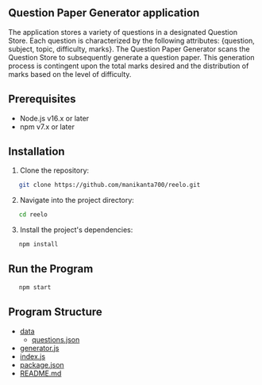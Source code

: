 ## Question Paper Generator application

The application stores a variety of questions in a designated Question Store. Each question is characterized by the following attributes: {question, subject, topic, difficulty, marks}. The Question Paper Generator scans the Question Store to subsequently generate a question paper. This generation process is contingent upon the total marks desired and the distribution of marks based on the level of difficulty.

## Prerequisites

* Node.js v16.x or later
* npm v7.x or later

## Installation

1. Clone the repository:

```bash
   git clone https://github.com/manikanta700/reelo.git
```

2. Navigate into the project directory:

```bash
   cd reelo
```
3. Install the project's dependencies:

```bash
   npm install
```


## Run the Program

```bash
   npm start
```

## Program Structure

 
 * [data](./data)
   * [questions.json](./data/questions.json)
 * [generator.js](./generator.js)
 * [index.js](./index.js)
 * [package.json](./package.json)
 * [README.md](./README.md)
 
